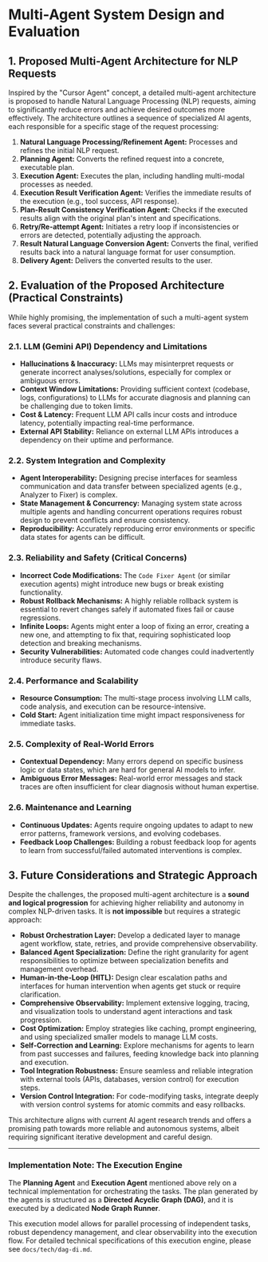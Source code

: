 # Multi-Agent System Design and Evaluation

## 1. Proposed Multi-Agent Architecture for NLP Requests

Inspired by the "Cursor Agent" concept, a detailed multi-agent architecture is proposed to handle Natural Language Processing (NLP) requests, aiming to significantly reduce errors and achieve desired outcomes more effectively. The architecture outlines a sequence of specialized AI agents, each responsible for a specific stage of the request processing:

1.  **Natural Language Processing/Refinement Agent:** Processes and refines the initial NLP request.
2.  **Planning Agent:** Converts the refined request into a concrete, executable plan.
3.  **Execution Agent:** Executes the plan, including handling multi-modal processes as needed.
4.  **Execution Result Verification Agent:** Verifies the immediate results of the execution (e.g., tool success, API response).
5.  **Plan-Result Consistency Verification Agent:** Checks if the executed results align with the original plan's intent and specifications.
6.  **Retry/Re-attempt Agent:** Initiates a retry loop if inconsistencies or errors are detected, potentially adjusting the approach.
7.  **Result Natural Language Conversion Agent:** Converts the final, verified results back into a natural language format for user consumption.
8.  **Delivery Agent:** Delivers the converted results to the user.

## 2. Evaluation of the Proposed Architecture (Practical Constraints)

While highly promising, the implementation of such a multi-agent system faces several practical constraints and challenges:

### 2.1. LLM (Gemini API) Dependency and Limitations

*   **Hallucinations & Inaccuracy:** LLMs may misinterpret requests or generate incorrect analyses/solutions, especially for complex or ambiguous errors.
*   **Context Window Limitations:** Providing sufficient context (codebase, logs, configurations) to LLMs for accurate diagnosis and planning can be challenging due to token limits.
*   **Cost & Latency:** Frequent LLM API calls incur costs and introduce latency, potentially impacting real-time performance.
*   **External API Stability:** Reliance on external LLM APIs introduces a dependency on their uptime and performance.

### 2.2. System Integration and Complexity

*   **Agent Interoperability:** Designing precise interfaces for seamless communication and data transfer between specialized agents (e.g., Analyzer to Fixer) is complex.
*   **State Management & Concurrency:** Managing system state across multiple agents and handling concurrent operations requires robust design to prevent conflicts and ensure consistency.
*   **Reproducibility:** Accurately reproducing error environments or specific data states for agents can be difficult.

### 2.3. Reliability and Safety (Critical Concerns)

*   **Incorrect Code Modifications:** The `Code Fixer Agent` (or similar execution agents) might introduce new bugs or break existing functionality.
*   **Robust Rollback Mechanisms:** A highly reliable rollback system is essential to revert changes safely if automated fixes fail or cause regressions.
*   **Infinite Loops:** Agents might enter a loop of fixing an error, creating a new one, and attempting to fix that, requiring sophisticated loop detection and breaking mechanisms.
*   **Security Vulnerabilities:** Automated code changes could inadvertently introduce security flaws.

### 2.4. Performance and Scalability

*   **Resource Consumption:** The multi-stage process involving LLM calls, code analysis, and execution can be resource-intensive.
*   **Cold Start:** Agent initialization time might impact responsiveness for immediate tasks.

### 2.5. Complexity of Real-World Errors

*   **Contextual Dependency:** Many errors depend on specific business logic or data states, which are hard for general AI models to infer.
*   **Ambiguous Error Messages:** Real-world error messages and stack traces are often insufficient for clear diagnosis without human expertise.

### 2.6. Maintenance and Learning

*   **Continuous Updates:** Agents require ongoing updates to adapt to new error patterns, framework versions, and evolving codebases.
*   **Feedback Loop Challenges:** Building a robust feedback loop for agents to learn from successful/failed automated interventions is complex.

## 3. Future Considerations and Strategic Approach

Despite the challenges, the proposed multi-agent architecture is a **sound and logical progression** for achieving higher reliability and autonomy in complex NLP-driven tasks. It is **not impossible** but requires a strategic approach:

*   **Robust Orchestration Layer:** Develop a dedicated layer to manage agent workflow, state, retries, and provide comprehensive observability.
*   **Balanced Agent Specialization:** Define the right granularity for agent responsibilities to optimize between specialization benefits and management overhead.
*   **Human-in-the-Loop (HITL):** Design clear escalation paths and interfaces for human intervention when agents get stuck or require clarification.
*   **Comprehensive Observability:** Implement extensive logging, tracing, and visualization tools to understand agent interactions and task progression.
*   **Cost Optimization:** Employ strategies like caching, prompt engineering, and using specialized smaller models to manage LLM costs.
*   **Self-Correction and Learning:** Explore mechanisms for agents to learn from past successes and failures, feeding knowledge back into planning and execution.
*   **Tool Integration Robustness:** Ensure seamless and reliable integration with external tools (APIs, databases, version control) for execution steps.
*   **Version Control Integration:** For code-modifying tasks, integrate deeply with version control systems for atomic commits and easy rollbacks.

This architecture aligns with current AI agent research trends and offers a promising path towards more reliable and autonomous systems, albeit requiring significant iterative development and careful design.

---

### Implementation Note: The Execution Engine

The **Planning Agent** and **Execution Agent** mentioned above rely on a technical implementation for orchestrating the tasks. The plan generated by the agents is structured as a **Directed Acyclic Graph (DAG)**, and it is executed by a dedicated **Node Graph Runner**.

This execution model allows for parallel processing of independent tasks, robust dependency management, and clear observability into the execution flow. For detailed technical specifications of this execution engine, please see `docs/tech/dag-di.md`.
